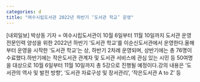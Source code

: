 ```yaml
---
categories: d
title: "여수시립도서관 2022년 하반기 ‘도서관 학교’ 운영"
---
```

[내외일보] 박상동 기자 = 여수시립도서관이 10월 6일부터 11월 10일까지 도서관 운영 전문인력 양성을 위한 2022년 하반기 ‘도서관 학교’를 이순신도서관에서 운영한다.올해부터 운영을 시작한 ‘도서관 학교’는 상, 하반기 2차례 운영되며, 상반기에는 총 76명이 수료했다.하반기에는 작은도서관 관계자 및 도서관 서비스에 관심 있는 시민 등 50여명을 대상으로 10월 6일부터 11월 10일까지 총 5강으로 진행될 예정이다.강의 내용은 ‘도서관의 역사 및 발전 방향’, ‘도서관 자료구성 및 장서관리’, ‘작은도서관 A to Z’ 등